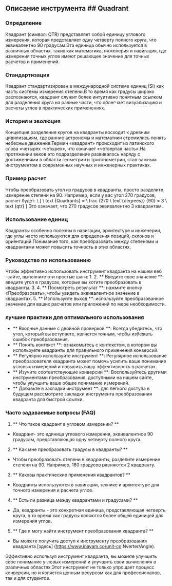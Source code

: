 ## Описание инструмента ## Quadrant

### Определение
Квадрант (символ: QTR) представляет собой единицу углового измерения, которая представляет одну четверту полного круга, что эквивалентно 90 градусам.Эта единица обычно используется в различных областях, таких как математика, инженерия и навигация, где измерения точных углов имеют решающее значение для точных расчетов и применений.

### Стандартизация
Квадрант стандартизирован в международной системе единиц (SI) как часть системы измерения степени.В то время как градусы широко распознаются, квадрант служит более интуитивно понятным ссылком для разделения круга на равные части, что облегчает визуализацию и расчеты углов в практических применениях.

### История и эволюция
Концепция разделения кругов на квадранты восходит к древним цивилизациям, где ранние астрономы и математики стремились понять небесные движения.Термин «квадрант» происходит из латинского слова «четырех -четырех», что означает «четвертая часть».На протяжении веков это подразделение развивалось наряду с достижениями в области геометрии и тригонометрии, став важным инструментом в современных научных и инженерных практиках.

### Пример расчет
Чтобы преобразовать угол из градусов в квадранты, просто разделите измерение степени на 90. Например, если у вас угол 270 градусов, расчет будет:
\ [
\ text {Quadrants} = \ frac {270 \ text {degrees}} {90} = 3 \ text {qtr}
\]
Это означает, что 270 градусов эквивалентно 3 квадрантам.

### Использование единиц
Квадранты особенно полезны в навигации, архитектуре и инженерии, где углы часто используются для определения позиций, склонов и ориентаций.Понимание того, как преобразовать между степенями и квадрантами может повысить точность в этих областях.

### Руководство по использованию
Чтобы эффективно использовать инструмент квадранта на нашем веб -сайте, выполните эти простые шаги:
1.
2. ** Введите свое значение **: введите угол в градусах, которые вы хотите преобразовать в квадранты.
3.
4. ** Посмотреть результат **: нажмите кнопку «Преобразовать», чтобы увидеть эквивалентное значение в квадрантах.
5. ** Используйте выход **: используйте преобразованное значение для ваших расчетов или приложений по мере необходимости.

### лучшие практики для оптимального использования
- ** Входные данные с двойной проверкой **: Всегда убедитесь, что угол, который вы вступаете, является точным, чтобы избежать ошибок преобразования.
- ** Понять контекст **: ознакомьтесь с контекстом, в котором вы используете квадранты для правильного применения конверсий.
- ** Регулярно используйте инструмент **: Регулярное использование преобразователя квадранта может помочь усилить ваше понимание угловых измерений и повысить вашу эффективность в расчетах.
- ** Изучите соответствующие конверсии **: Воспользуйтесь другими инструментами преобразования, доступными на нашем сайте, чтобы улучшить ваше общее понимание измерений.
- ** Добавьте в закладки инструмент **: для легкого доступа в будущем рассмотрите закладки инструмента преобразования квадранта для быстрой ссылки.

### Часто задаваемые вопросы (FAQ)

1. ** Что такое квадрант в угловом измерении? **
- Квадрант- это единица углового измерения, эквивалентное 90 градусам, представляющая одну четверту полного круга.

2. ** Как мне преобразовать градусы в квадранты? **
- Чтобы преобразовать степени в квадранты, разделите измерение степени на 90. Например, 180 градусов равняются 2 квадранту.

3. ** Каковы практические применения квадрантов? **
- Квадранты используются в навигации, технике и архитектуре для точного измерения и расчета углов.

4. ** Есть ли разница между квадрантами и градусами? **
- Да, квадранты - это конкретная единица, представляющая четверть круга, в то время как градусы являются более общей единицей для измерения углов.

5. ** Где я могу найти инструмент преобразования квадранта? **
- Вы можете получить доступ к инструменту преобразования квадранта [здесь] (https://www.inayam.co/unit-co Nverter/Angle).

Эффективно используя инструмент квадранта, вы можете улучшить свое понимание угловых измерений и улучшить свои вычисления в различных областях.Этот инструмент не только упрощает процесс конверсии, но и является ценным ресурсом как для профессионалов, так и для студентов.